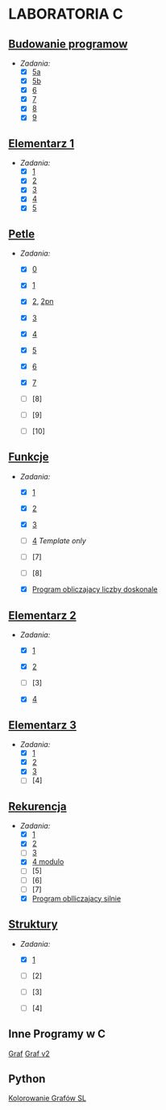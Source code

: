# LABORATORIA C
## [Budowanie programow](https://github.com/dexiefy/labc/tree/master/lab2/01-budowanie_programow)
  * _Zadania:_
    + [x] [5a](https://github.com/dexiefy/labc/blob/master/lab2/01-budowanie_programow/5.c) 
    + [x] [5b](https://github.com/dexiefy/labc/blob/master/lab2/01-budowanie_programow/5b.c)
    + [x] [6](https://github.com/dexiefy/labc/blob/master/lab2/01-budowanie_programow/6.c) 
    + [x] [7](https://github.com/dexiefy/labc/blob/master/lab2/01-budowanie_programow/7.c)
    + [x] [8](https://github.com/dexiefy/labc/blob/master/lab2/01-budowanie_programow/8.c)
    + [x] [9](https://github.com/dexiefy/labc/blob/master/lab2/01-budowanie_programow/9.c)

## [Elementarz 1](https://github.com/dexiefy/labc/tree/master/lab2/04-Elementarz1)
  * _Zadania:_
    + [x] [1](https://github.com/dexiefy/labc/blob/master/lab2/04-Elementarz1/1.c)
    + [x] [2](https://github.com/dexiefy/labc/blob/master/lab2/04-Elementarz1/2.c)
    + [x] [3](https://github.com/dexiefy/labc/blob/master/lab2/04-Elementarz1/3.c)
    + [x] [4](https://github.com/dexiefy/labc/blob/master/lab2/04-Elementarz1/4.c)
    + [x] [5](https://github.com/dexiefy/labc/blob/master/lab2/04-Elementarz1/5.c)

## [Petle](https://github.com/dexiefy/labc/tree/master/lab2/05-petle)
  * _Zadania:_
    + [x] [0](https://github.com/dexiefy/labc/blob/master/lab2/05-petle/0.c)
    + [x] [1](https://github.com/dexiefy/labc/blob/master/lab2/05-petle/1.c)
    + [x] [2](https://github.com/dexiefy/labc/blob/master/lab2/05-petle/2.c), [2pn](https://github.com/dexiefy/labc/blob/master/lab2/05-petle/2pn.c)
    + [x] [3](https://github.com/dexiefy/labc/blob/master/lab2/05-petle/3.c)
    + [x] [4](https://github.com/dexiefy/labc/blob/master/lab2/05-petle/4.c)
    + [x] [5](https://github.com/dexiefy/labc/blob/master/lab2/05-petle/5.c)
    + [x] [6](https://github.com/dexiefy/labc/blob/master/lab2/05-petle/6.c)
    + [x] [7](https://github.com/dexiefy/labc/blob/master/lab2/05-petle/7.c)
    + [ ] [8] 
    + [ ] [9] 
    + [ ] [10] 
 

## [Funkcje](https://github.com/dexiefy/labc/tree/master/lab2/07-funkcje)
  * _Zadania:_
    + [x] [1](https://github.com/dexiefy/labc/blob/master/lab2/07-funkcje/1.c)
    + [x] [2](https://github.com/dexiefy/labc/blob/master/lab2/07-funkcje/2.c)
    + [x] [3](https://github.com/dexiefy/labc/blob/master/lab2/07-funkcje/3.c)
    + [ ] [4](https://github.com/dexiefy/labc/blob/master/lab2/07-funkcje/4.c) _Template only_
    + [ ] [7] 
    + [ ] [8] 
     
    + [x] [Program obliczajacy liczby doskonale](https://github.com/dexiefy/labc/blob/master/lab2/07-funkcje/perf3a.c)

## [Elementarz 2](https://github.com/dexiefy/labc/tree/master/lab2/08-Elementarz2)
  * _Zadania:_
    + [x] [1](https://github.com/dexiefy/labc/blob/master/lab2/08-Elementarz2/1.c)
    + [x] [2](https://github.com/dexiefy/labc/blob/master/lab2/08-Elementarz2/2.c)
    + [ ] [3] 
    + [x] [4](https://github.com/dexiefy/labc/blob/master/lab2/08-Elementarz2/4.c)


## [Elementarz 3](https://github.com/dexiefy/labc/tree/master/lab2/10-Elementarz3)
  * _Zadania:_
    + [x] [1](https://github.com/dexiefy/labc/blob/master/lab2/10-Elementarz3/1.c)
    + [x] [2](https://github.com/dexiefy/labc/blob/master/lab2/10-Elementarz3/2.c)
    + [x] [3](https://github.com/dexiefy/labc/blob/master/lab2/10-Elementarz3/3.c)
    + [ ] [4] 
 
## [Rekurencja](https://github.com/dexiefy/labc/tree/master/lab2/11-Rekurencja)
  * _Zadania:_
    + [x] [1](https://github.com/dexiefy/labc/blob/master/lab2/11-Rekurencja/1.c)
    + [x] [2](https://github.com/dexiefy/labc/blob/master/lab2/11-Rekurencja/2.c)
    + [ ] [3](https://github.com/dexiefy/labc/blob/master/lab2/11-Rekurencja/3.c)
    + [x] [4 modulo](https://github.com/dexiefy/labc/blob/master/lab2/11-Rekurencja/4i.c)
    + [ ] [5] 
    + [ ] [6] 
    + [ ] [7] 
    + [x] [Program oblliczajacy silnie](https://github.com/dexiefy/labc/blob/master/lab2/11-Rekurencja/fact.c)

## [Struktury](https://github.com/dexiefy/labc/tree/master/lab2/15-Struktury) 
  * _Zadania:_
    + [x] [1](https://github.com/dexiefy/labc/blob/master/lab2/15-Struktury/1.c)
    + [ ] [2] 
    + [ ] [3] 
    + [ ] [4] 


## Inne Programy w C

[Graf](https://github.com/dexiefy/labc/blob/master/lab2/inne_programy/graf.c)
[Graf v2](https://github.com/dexiefy/labc/blob/master/lab2/inne_programy/grafv2.c)

## Python
[Kolorowanie Grafów SL](https://github.com/dexiefy/labc/blob/master/lab2/inne_programy/kolorowanieSL.py)
